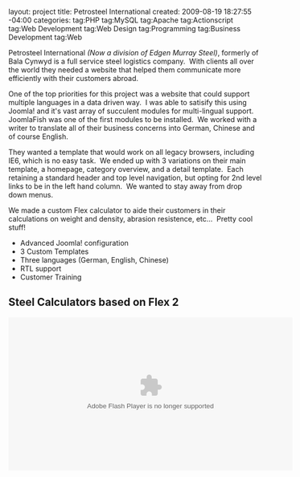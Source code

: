 layout: project
title: Petrosteel International
created: 2009-08-19 18:27:55 -04:00
categories: 
tag:PHP
tag:MySQL
tag:Apache
tag:Actionscript
tag:Web Development
tag:Web Design
tag:Programming
tag:Business Development
tag:Web

<p>Petrosteel International <em>(Now a division of Edgen Murray Steel)</em>, formerly of Bala Cynwyd is a full service steel logistics company.&nbsp; With clients all over the world they needed a website that helped them communicate more efficiently with their customers abroad.&nbsp;</p><p>One of the top priorities for this project was a website that could support multiple languages in a data driven way.&nbsp; I was able to satisify this using Joomla! and it's vast array of succulent modules for multi-lingual support.&nbsp; JoomlaFish was one of the first modules to be installed.&nbsp; We worked with a writer to translate all of their business concerns into German, Chinese and of course English.</p><p>They wanted a template that would work on all legacy browsers, including IE6, which is no easy task.&nbsp; We ended up with 3 variations on their main template, a homepage, category overview, and a detail template.&nbsp; Each retaining a standard header and top level navigation, but opting for 2nd level links to be in the left hand column.&nbsp; We wanted to stay away from drop down menus.&nbsp;</p><p>We made a custom Flex calculator to aide their customers in their calculations on weight and density, abrasion resistence, etc...&nbsp; Pretty cool stuff!</p><ul><li>Advanced Joomla! configuration</li><li>3 Custom Templates</li><li>Three languages (German, English, Chinese)</li><li>RTL support</li><li>Customer Training</li></ul>
<h2>Steel Calculators based on Flex 2</h2>
  	<object classid="clsid:D27CDB6E-AE6D-11cf-96B8-444553540000"
			id="SteelFormulas" width="565" height="305"
			codebase="http://fpdownload.macromedia.com/get/flashplayer/current/swflash.cab">
			<param name="movie" value="/sites/default/files/SteelFormulas.swf" />
			<param name="quality" value="high" />
			<param name="bgcolor" value="#ffffff" />
			<param name="allowScriptAccess" value="sameDomain" />
			<embed src="/sites/default/files/SteelFormulas.swf" quality="high" bgcolor="#ffffff"
				width="565" height="305" name="SteelFormulas" align="middle"
				play="true"
				loop="false"
				quality="high"
				allowScriptAccess="sameDomain"
				type="application/x-shockwave-flash"
				pluginspage="http://www.adobe.com/go/getflashplayer">
			</embed>
	</object>
